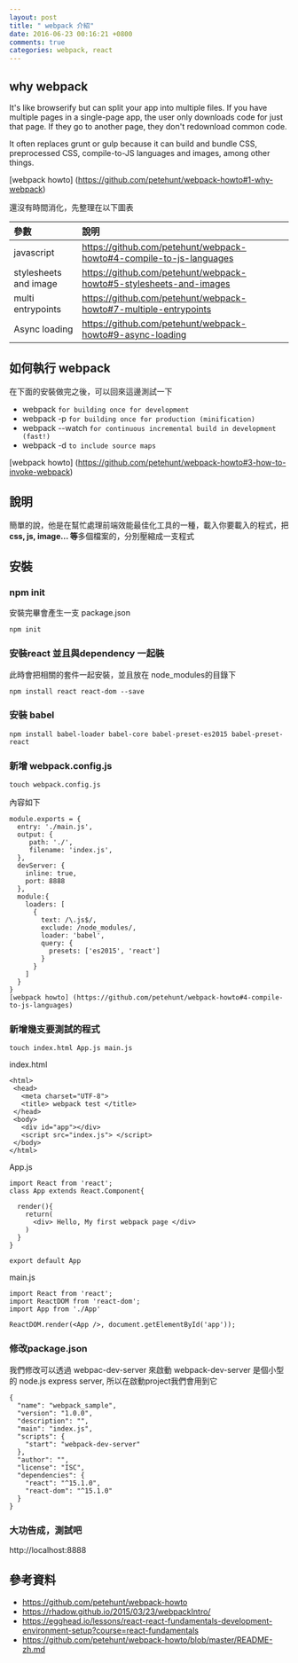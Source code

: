 ```yaml
---
layout: post
title: " webpack 介紹"
date: 2016-06-23 00:16:21 +0800
comments: true
categories: webpack, react
---
```


## why webpack

It's like browserify but can split your app into multiple files. If you have multiple pages in a single-page app, the user only downloads code for just that page. If they go to another page, they don't redownload common code.

It often replaces grunt or gulp because it can build and bundle CSS, preprocessed CSS, compile-to-JS languages and images, among other things.

[webpack howto] (https://github.com/petehunt/webpack-howto#1-why-webpack)

還沒有時間消化，先整理在以下圖表

參數 | 說明 
:---|:----
javascript | https://github.com/petehunt/webpack-howto#4-compile-to-js-languages
stylesheets and image | https://github.com/petehunt/webpack-howto#5-stylesheets-and-images
multi entrypoints | https://github.com/petehunt/webpack-howto#7-multiple-entrypoints
Async loading | https://github.com/petehunt/webpack-howto#9-async-loading


  
## 如何執行 webpack

 在下面的安裝做完之後，可以回來這邊測試一下

 -  webpack `for building once for development`
 -  webpack -p `for building once for production (minification)`
 -  webpack --watch `for continuous incremental build in development (fast!)`
 -  webpack -d `to include source maps`

[webpack howto] (https://github.com/petehunt/webpack-howto#3-how-to-invoke-webpack)

## 說明

簡單的說，他是在幫忙處理前端效能最佳化工具的一種，載入你要載入的程式，把 **css, js, image... 等**多個檔案的，分別壓縮成一支程式

## 安裝

### npm init
安裝完畢會產生一支 package.json
```
npm init
```

### 安裝react 並且與dependency 一起裝
此時會把相關的套件一起安裝，並且放在 node_modules的目錄下

```
npm install react react-dom --save
```

### 安裝 babel
```
npm install babel-loader babel-core babel-preset-es2015 babel-preset-react
```

### 新增 webpack.config.js

```
touch webpack.config.js
```

內容如下

```
module.exports = {
  entry: './main.js',
  output: {
     path: './',
     filename: 'index.js',
  },
  devServer: {
    inline: true,
    port: 8888
  },
  module:{
    loaders: [
      {
        text: /\.js$/,
        exclude: /node_modules/,
        loader: 'babel',
        query: {
          presets: ['es2015', 'react']
        }
      }
    ]
  }
}
[webpack howto] (https://github.com/petehunt/webpack-howto#4-compile-to-js-languages)
```

### 新增幾支要測試的程式
```
touch index.html App.js main.js
```

index.html

```
<html>
 <head>
   <meta charset="UTF-8">
   <title> webpack test </title>
 </head>
 <body>
   <div id="app"></div>
   <script src="index.js"> </script>
 </body>
</html>
```

App.js

```
import React from 'react';
class App extends React.Component{

  render(){
    return(
      <div> Hello, My first webpack page </div>
    )
  }
}

export default App
```

main.js

```
import React from 'react';
import ReactDOM from 'react-dom';
import App from './App'

ReactDOM.render(<App />, document.getElementById('app'));
```

### 修改package.json

我們修改可以透過 webpac-dev-server 來啟動
webpack-dev-server 是個小型的 node.js express server, 所以在啟動project我們會用到它

```
{
  "name": "webpack_sample",
  "version": "1.0.0",
  "description": "",
  "main": "index.js",
  "scripts": {
    "start": "webpack-dev-server"
  },
  "author": "",
  "license": "ISC",
  "dependencies": {
    "react": "^15.1.0",
    "react-dom": "^15.1.0"
  }
}

```

### 大功告成，測試吧

http://localhost:8888


## 參考資料

- https://github.com/petehunt/webpack-howto
- https://rhadow.github.io/2015/03/23/webpackIntro/
- https://egghead.io/lessons/react-react-fundamentals-development-environment-setup?course=react-fundamentals
- https://github.com/petehunt/webpack-howto/blob/master/README-zh.md




